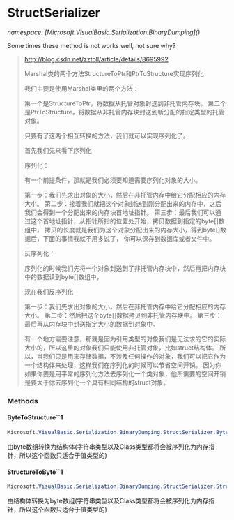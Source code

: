 ﻿# StructSerializer
_namespace: [Microsoft.VisualBasic.Serialization.BinaryDumping](<a href="#" onClick="load('/docs/Microsoft.VisualBasic.Serialization.BinaryDumping/index.md')"></a>)_

Some times these method is not works well, not sure why?

> 
>  http://blog.csdn.net/zztoll/article/details/8695992
>  
>  Marshal类的两个方法StructureToPtr和PtrToStructure实现序列化
>  
>  我们主要是使用Marshal类里的两个方法：
>  
>  第一个是StructureToPtr，将数据从托管对象封送到非托管内存块。
>  第二个是PtrToStructure，将数据从非托管内存块封送到新分配的指定类型的托管对象。
>  
>  只要有了这两个相互转换的方法，我们就可以实现序列化了。
>  
>  首先我们先来看下序列化
>  
>  序列化：
>  
>  有一个前提条件，那就是我们必须要知道需要序列化对象的大小。
>  
>  第一步：我们先求出对象的大小，然后在非托管内存中给它分配相应的内存大小。
>  第二步：接着我们就把这个对象封送到刚分配出来的内存中，之后我们会得到一个分配出来的内存块首地址指针。
>  第三步：最后我们可以通过这个首地址指针，从指针所指的位置处开始，拷贝数据到指定的byte[]数组中，
>  拷贝的长度就是我们为这个对象分配出来的内存大小，得到byte[]数据后，下面的事情我就不用多说了，
>  你可以保存到数据库或者文件中。
>  
>  反序列化：
>  
>  序列化的时候我们先将一个对象封送到了非托管内存块中，然后再把内存块中的数据读到byte[]数组中，
>  
>  现在我们反序列化
>  
>  第一步：我们先求出对象的大小，然后在非托管内存中给它分配相应的内存大小。
>  第二步：然后把这个byte[]数据拷贝到非托管内存块中。
>  第三步：最后再从内存块中封送指定大小的数据到对象中。
>  
>  有一个地方需要注意，那就是因为引用类型的对象我们是无法求的它的实际大小的，所以这里的对象我们只能使用非托管对象，比如struct结构体。
>  所以，当我们只是用来存储数据，不涉及任何操作的对象，我们可以把它作为一个结构体来处理，这样我们在序列化的时候可以节省空间开销。
>  因为你如果你要是用平常的序列化方法去序列化一个类对象，他所需要的空间开销是要大于你去序列化一个具有相同结构的struct对象。
>  


### Methods

#### ByteToStructure``1
```csharp
Microsoft.VisualBasic.Serialization.BinaryDumping.StructSerializer.ByteToStructure``1(System.Byte[])
```
由byte数组转换为结构体(字符串类型以及Class类型都将会被序列化为内存指针，所以这个函数只适合于值类型的)

#### StructureToByte``1
```csharp
Microsoft.VisualBasic.Serialization.BinaryDumping.StructSerializer.StructureToByte``1(``0)
```
由结构体转换为byte数组(字符串类型以及Class类型都将会被序列化为内存指针，所以这个函数只适合于值类型的)


